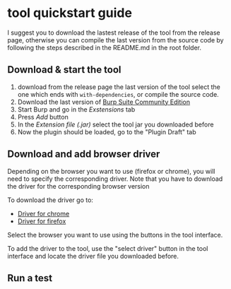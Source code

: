 # tool quickstart guide
I suggest you to download the lastest release of the tool from the release page, otherwise you can compile the last version from the source code by following the steps described in the README.md in the root folder.

## Download & start the tool

1. download from the release page the last version of the tool select the one which ends with `with-dependencies`, or compile the source code.
2. Download the last version of [Burp Suite Community Edition](https://portswigger.net/burp/releases/community/latest)
3. Start Burp and go in the *Exstensions* tab
4. Press *Add* button
5. In the *Extension file (.jar)* select the tool jar you downloaded before
6. Now the plugin should be loaded, go to the "Plugin Draft" tab

## Download and add browser driver
Depending on the browser you want to use (firefox or chrome), you will need to specify the corresponding driver. Note that you have to download the driver for the corresponding browser version

To download the driver go to:
- [Driver for chrome](https://chromedriver.chromium.org/home)
- [Driver for firefox](https://github.com/mozilla/geckodriver/releases)

Select the browser you want to use using the buttons in the tool interface.

To add the driver to the tool, use the "select driver" button in the tool interface and locate the driver file you downloaded before.

## Run a test
